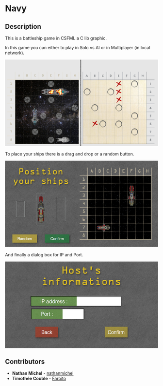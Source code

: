 # Navy

## Description

This is a battleship game in CSFML a C lib graphic.

In this game you can either to play in Solo vs AI or in Multiplayer (in local network).

![alt tag](.screenshot1.png)

To place your ships there is a drag and drop or a random button.

![alt tag](.screenshot2.png)

And finally a dialog box for IP and Port.

![alt tag](.screenshot3.png)

## Contributors

- **Nathan Michel** - [nathanmichel](https://github.com/nathanmichel/)
- **Timothée Couble** - [Faroito](https://github.com/Faroito/)